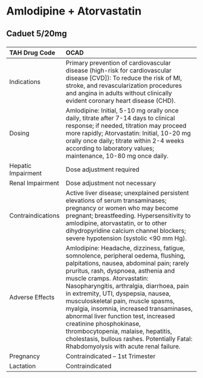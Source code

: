 # Amlodipine + Atorvastatin

## Caduet 5/20mg

##### 

| TAH Drug Code      | OCAD                                                                                                                                                                                                                                                                                                                                                                                                                                                                                                                                                                     |
|:-------------------|:-------------------------------------------------------------------------------------------------------------------------------------------------------------------------------------------------------------------------------------------------------------------------------------------------------------------------------------------------------------------------------------------------------------------------------------------------------------------------------------------------------------------------------------------------------------------------|
| Indications        | Primary prevention of cardiovascular disease (high-risk for cardiovascular disease [CVD]): To reduce the risk of MI, stroke, and revascularization procedures and angina in adults without clinically evident coronary heart disease (CHD).                                                                                                                                                                                                                                                                                                                              |
| Dosing             | Amlodipine: Initial, 5-10 mg orally once daily, titrate after 7-14 days to clinical response; if needed, titration may proceed more rapidly; Atorvastatin: Initial, 10-20 mg orally once daily; titrate within 2-4 weeks according to laboratory values; maintenance, 10-80 mg once daily.                                                                                                                                                                                                                                                                               |
| Hepatic Impairment | Dose adjustment required                                                                                                                                                                                                                                                                                                                                                                                                                                                                                                                                                 |
| Renal Impairment   | Dose adjustment not necessary                                                                                                                                                                                                                                                                                                                                                                                                                                                                                                                                            |
| Contraindications  | Active liver disease; unexplained persistent elevations of serum transaminases; pregnancy or women who may become pregnant; breastfeeding. Hypersensitivity to amlodipine, atorvastatin, or to other dihydropyridine calcium channel blockers; severe hypotension (systolic <90 mm Hg).                                                                                                                                                                                                                                                                                  |
| Adverse Effects    | Amlodipine: Headache, dizziness, fatigue, somnolence, peripheral oedema, flushing, palpitations, nausea, abdominal pain; rarely pruritus, rash, dyspnoea, asthenia and muscle cramps. Atorvastatin: Nasopharyngitis, arthralgia, diarrhoea, pain in extremity, UTI, dyspepsia, nausea, musculoskeletal pain, muscle spasms, myalgia, insomnia, increased transaminases, abnormal liver function test, increased creatinine phosphokinase, thrombocytopenia, malaise, hepatitis, cholestasis, bullous rashes. Potentially Fatal: Rhabdomyolysis with acute renal failure. |
| Pregnancy          | Contraindicated – 1st Trimester                                                                                                                                                                                                                                                                                                                                                                                                                                                                                                                                          |
| Lactation          | Contraindicated                                                                                                                                                                                                                                                                                                                                                                                                                                                                                                                                                          |

